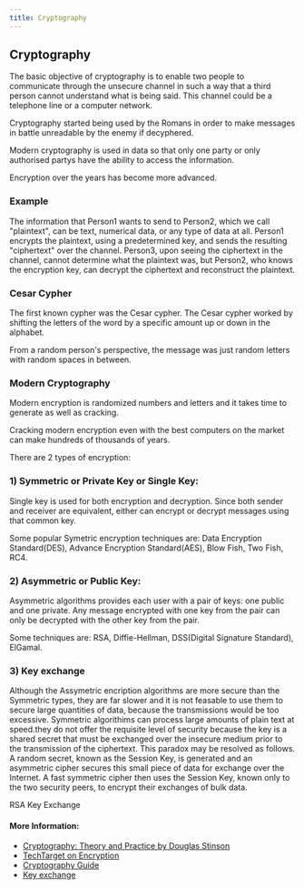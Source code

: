 ```yaml
---
title: Cryptography
---
```


## Cryptography

The basic objective of cryptography is to enable two people to communicate through the unsecure channel in such a way that a third person cannot understand what is being said. This channel could be a telephone line or a computer network. 

Cryptography started being used by the Romans in order to make messages in battle unreadable by the enemy if decyphered. 

Modern cryptography is used in data so that only one party or only authorised partys have the ability to access the information. 

Encryption over the years has become more advanced.

### Example

The information that Person1 wants to send to Person2, which we call "plaintext", can be text, numerical data, or any type of data at all. Person1 encrypts the plaintext, using a predetermined key, and sends the resulting "ciphertext" over the channel. Person3, upon seeing the ciphertext in the channel, cannot determine what the plaintext was, but Person2, who knows the encryption key, can decrypt the ciphertext and reconstruct the plaintext.

### Cesar Cypher

The first known cypher was the Cesar cypher. The Cesar cypher worked by shifting the letters of the word by a specific amount up or down in the alphabet. 

From a random person's perspective, the message was just random letters with random spaces in between.

### Modern Cryptography

Modern encryption is randomized numbers and letters and it takes time to generate as well as cracking. 

Cracking modern encryption even with the best computers on the market can make hundreds of thousands of years. 

There are 2 types of encryption:

### 1) Symmetric or Private Key or Single Key:

Single key is used for both encryption and decryption. Since both sender and receiver are equivalent, either can encrypt or decrypt messages using that common key.

Some popular Symetric encryption techniques are: Data Encryption Standard(DES), Advance Encryption Standard(AES), Blow Fish, Two Fish, RC4.

### 2) Asymmetric or Public Key:

Asymmetric algorithms provides each user with a pair of keys: one public and one private. Any message encrypted with one key from the pair can only be decrypted with the other key from the pair. 

Some techniques are: RSA, Diffie-Hellman, DSS(Digital Signature Standard), ElGamal.

### 3) Key exchange
Although the Assymetric encription algorithms are more secure than the Symmetric types, they are far slower and it is not feasable to use them to secure large quantities of data, because the transmissions would be too excessive. Symmetric algorithims can process large amounts of plain text at speed.they do not offer the requisite level of security because the key is a shared secret that must be exchanged over the insecure medium prior to the transmission of the ciphertext. This paradox may be resolved as follows. A random secret, known as the Session Key, is generated and an asymmetric cipher secures this small piece of data for exchange over the Internet. A fast symmetric cipher then uses the Session Key, known only to the two security peers, to encrypt their exchanges of bulk data.

RSA Key Exchange
#### More Information:

- <a href='https://www.crcpress.com/Cryptography-Theory-and-Practice-Third-Edition/Stinson/p/book/9781584885085' target='_blank' rel='nofollow'>Cryptography: Theory and Practice by Douglas Stinson</a>
- <a href='http://searchsecurity.techtarget.com/definition/encryption' target='_blank' rel='nofollow'>TechTarget on Encryption</a>
- <a href='https://www.tutorialspoint.com/cryptography/index.htm' target='_blank' rel='nofollow'>Cryptography Guide</a>
- <a href= 'https://community.jisc.ac.uk/library/advisory-services/introduction-cryptographic-techniques'>Key exchange</a>
